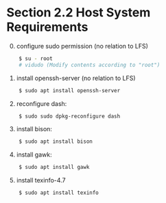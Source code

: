 # Section 2.2 Host System Requirements
0. configure sudo permission (no relation to LFS)
```bash
	$ su - root
	# vidudo (Modify contents according to "root")
```
1. install openssh-server (no relation to LFS)
```bash
	$ sudo apt install openssh-server
```
2. reconfigure dash:
```bash
	$ sudo sudo dpkg-reconfigure dash
```
3. install bison:
```bash
	$ sudo apt install bison
```
4. install gawk:
```bash
	$ sudo apt install gawk
```
5. install texinfo-4.7
```bash
	$ sudo apt install texinfo
```
